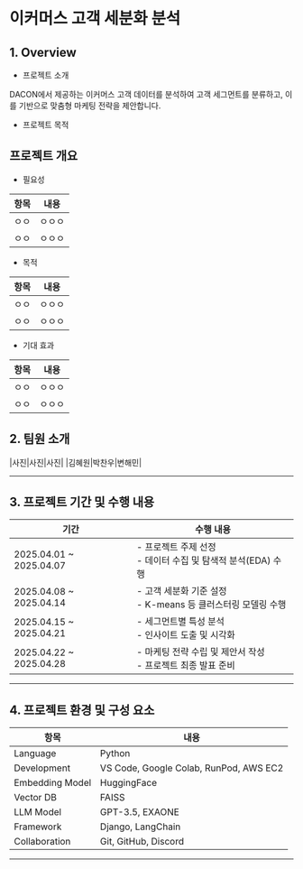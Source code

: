 # 이커머스 고객 세분화 분석

## 1. Overview

- 프로젝트 소개

DACON에서 제공하는 이커머스 고객 데이터를 분석하여 고객 세그먼트를 분류하고, 이를 기반으로 맞춤형 마케팅 전략을 제안합니다. 

- 프로젝트 목적

## 프로젝트 개요

- 필요성

| 항목       | 내용                                                                 |
|------------|----------------------------------------------------------------------|
|ㅇㅇ|ㅇㅇㅇ|
|ㅇㅇ|ㅇㅇㅇ|

- 목적

| 항목       | 내용                                                                 |
|------------|----------------------------------------------------------------------|
|ㅇㅇ|ㅇㅇㅇ|
|ㅇㅇ|ㅇㅇㅇ|

- 기대 효과

| 항목       | 내용                                                                 |
|------------|----------------------------------------------------------------------|
|ㅇㅇ|ㅇㅇㅇ|
|ㅇㅇ|ㅇㅇㅇ|

## 2. 팀원 소개

|사진|사진|사진|
|김혜원|박찬우|변해민|

---

## 3. 프로젝트 기간 및 수행 내용

| 기간               | 수행 내용                                                   |
|--------------------|------------------------------------------------------------|
| 2025.04.01 ~ 2025.04.07 | - 프로젝트 주제 선정<br>- 데이터 수집 및 탐색적 분석(EDA) 수행          |
| 2025.04.08 ~ 2025.04.14 | - 고객 세분화 기준 설정<br>- K-means 등 클러스터링 모델링 수행         |
| 2025.04.15 ~ 2025.04.21 | - 세그먼트별 특성 분석<br>- 인사이트 도출 및 시각화                   |
| 2025.04.22 ~ 2025.04.28 | - 마케팅 전략 수립 및 제안서 작성<br>- 프로젝트 최종 발표 준비         |


---
## 4. 프로젝트 환경 및 구성 요소 

| 항목            | 내용                                               |
|-----------------|----------------------------------------------------|
| Language        | Python                                             |
| Development     | VS Code, Google Colab, RunPod, AWS EC2            |
| Embedding Model | HuggingFace                                       |
| Vector DB       | FAISS                                              |
| LLM Model       | GPT-3.5, EXAONE                                    |
| Framework       | Django, LangChain                                  |
| Collaboration   | Git, GitHub, Discord                               |


---


